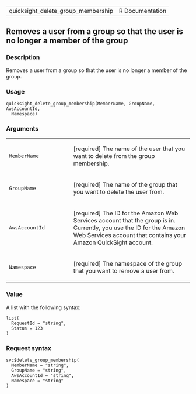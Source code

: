 <table style="width: 100%;">
<tbody>
<tr class="odd">
<td>quicksight_delete_group_membership</td>
<td style="text-align: right;">R Documentation</td>
</tr>
</tbody>
</table>

## Removes a user from a group so that the user is no longer a member of the group

### Description

Removes a user from a group so that the user is no longer a member of
the group.

### Usage

    quicksight_delete_group_membership(MemberName, GroupName, AwsAccountId,
      Namespace)

### Arguments

<table>
<colgroup>
<col style="width: 35%" />
<col style="width: 65%" />
</colgroup>
<tbody>
<tr class="odd">
<td><code
id="quicksight_delete_group_membership_:_MemberName">MemberName</code></td>
<td><p>[required] The name of the user that you want to delete from the
group membership.</p></td>
</tr>
<tr class="even">
<td><code
id="quicksight_delete_group_membership_:_GroupName">GroupName</code></td>
<td><p>[required] The name of the group that you want to delete the user
from.</p></td>
</tr>
<tr class="odd">
<td><code
id="quicksight_delete_group_membership_:_AwsAccountId">AwsAccountId</code></td>
<td><p>[required] The ID for the Amazon Web Services account that the
group is in. Currently, you use the ID for the Amazon Web Services
account that contains your Amazon QuickSight account.</p></td>
</tr>
<tr class="even">
<td><code
id="quicksight_delete_group_membership_:_Namespace">Namespace</code></td>
<td><p>[required] The namespace of the group that you want to remove a
user from.</p></td>
</tr>
</tbody>
</table>

### Value

A list with the following syntax:

    list(
      RequestId = "string",
      Status = 123
    )

### Request syntax

    svc$delete_group_membership(
      MemberName = "string",
      GroupName = "string",
      AwsAccountId = "string",
      Namespace = "string"
    )
